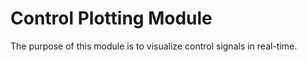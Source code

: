# Control Plotting Module

The purpose of this module is to visualize control signals in real-time.
